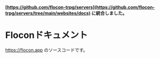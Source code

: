 **[https://github.com/flocon-trpg/servers](https://github.com/flocon-trpg/servers/tree/main/websites/docs) に統合しました。**

# Floconドキュメント

<https://flocon.app> のソースコードです。
